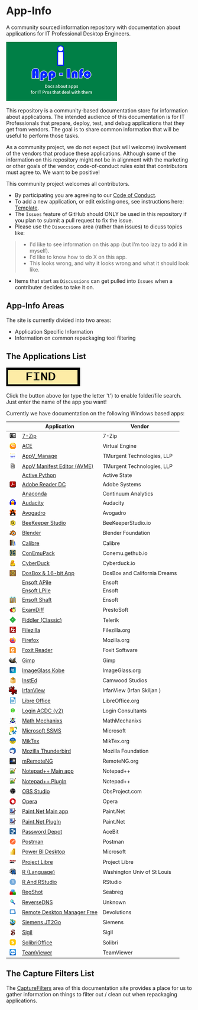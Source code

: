 # App-Info
A community sourced information repository with documentation about applications for IT Professional Desktop Engineers.

[<img src="media/App-Info.png" alt="App-Info logo" width="300" />](media/App-Info.png)

This repository is a community-based documentation store for information about applications.  The intended audience of this documentation is for IT Professionals that prepare, deploy, test, and debug applications that they get from vendors.  The goal is to share common information that will be useful to perform those tasks.

As a community project, we do not expect (but will welcome) involvement of the vendors that produce these applications.  Although some of the information on this repository might not be in alignment with the marketing or other goals of the vendor, code-of-conduct rules exist that contributors must agree to.  We want to be positive!

This community project welcomes all contributors. 
* By participating you are agreeing to our [Code of Conduct](CODE_OF_CONDUCT.md).
* To add a new application, or edit existing ones, see instructions here: [Template](/Templates).
* The `Issues` feature of GitHub should ONLY be used in this repository if you plan to submit a pull request to fix the issue.
* Please use the `Disuccsions` area (rather than issues) to dicuss topics like:
> * I'd like to see information on this app (but I'm too lazy to add it in myself).
> * I'd like to know how to do X on this app.
> * This looks wrong, and why it looks wrong and what it should look like.
* Items that start as `Discussions` can get pulled into `Issues` when a contributer decides to take it on.

## App-Info Areas
The site is currently divided into two areas:
* Application Specific Information
* Information on common repackaging tool filtering

## The Applications List

<a href="https://github.com/TimMangan/App-Info/find/main"> <img src="media/Find.png" alt="Find" width="200" /> </a> 

Click the button above (or type the letter 't') to enable folder/file search.  Just enter the name of the app you want!


Currently we have documentation on the following Windows based apps:

| | Application | Vendor |
|----|----|----|
| [<img src="/media/AppIcons/SevenZFM-Square44x44Logo.scale-100.png" align="left" Height="22" alt="7-Zip logo"  />](/media/AppIcons/SevenZFM-Square44x44Logo.scale-100.png) | [7-Zip](docs/Windows/7-Zip) | 7-Zip |
| [<img src="/media/AppIcons/ACE-Square44x44Logo.scale-100.png" align="left" Height="22" alt="ACE logo"  />](/media/AppIcons/ACE-Square44x44Logo.scale-100.png) | [ACE](docs/Windows/VirtualEngine/Ace) | Virtual Engine |
| [<img src="/media/AppIcons/APPVMANAGE-Square44x44Logo.scale-100.png" align="left" Height="22" alt="AppV_Manage logo"  />](/media/AppIcons/APPVMANAGE-Square44x44Logo.scale-100.png) | [AppV_Manage](docs/Windows/TMurgent/AppV_Manage) | TMurgent Technologies, LLP |
| [<img src="/media/AppIcons/APPVMANIFESTEDITOR-Square44x44Logo.scale-100.png" align="left" Height="22" alt="AppV_Manage logo"  />](/media/AppIcons/APPVMANIFESTEDITOR-Square44x44Logo.scale-100.png) | [AppV Manifest Editor (AVME)](docs/Windows/TMurgent/AppVManifestEditor) | TMurgent Technologies, LLP |
| | [Active Python](docs/Windows/Active%20State//ActivePython) | Active State |
| [<img src="/media/AppIcons/ACRORDThreeTwo-Square44x44Logo.scale-100.png" align="left" Height="22" alt="Actobat Reader logo"  />](/media/AppIcons/ACRORDThreeTwo-Square44x44Logo.scale-100.png) | [Adobe Reader DC](docs/Windows/Adobe/AdobeReader%20DC) | Adobe Systems |
| | [Anaconda](docs/Windows/ContinuumAnalytics/Anaconda) | Continuum Analytics |
| [<img src="/media/AppIcons/AUDACITY-Square44x44Logo.scale-100.png" align="left" Height="22" alt="Audacity logo"  />](/media/AppIcons/AUDACITY-Square44x44Logo.scale-100.png) | [Audacity](docs/Windows/Audacity) | Audacity |
| [<img src="/media/AppIcons/AVOGADRO-Square44x44Logo.scale-100.png" align="left" Height="22" alt="Avogadro logo"  />](/media/AppIcons/AVOGADRO-Square44x44Logo.scale-100.png) | [Avogadro](docs/Windows/Avogadro) | Avogadro |
| [<img src="/media/AppIcons/BEEKEEPERSTUDIO-Square44x44Logo.scale-100.png" align="left" Height="22" alt="Beekeeper Studio logo"  />](/media/AppIcons/BEEKEEPERSTUDIO-Square44x44Logo.scale-100.png) | [BeeKeeper Studio](docs/Windows/BeekeeperStudio) | BeeKeeperStudio.io |
| [<img src="/media/AppIcons/BLENDER-Square44x44Logo.scale-100.png" align="left" Height="22" alt="Blender logo"  />](/media/AppIcons/BLENDER-Square44x44Logo.scale-100.png) | [Blender](docs/Windows/Blender) | Blender Foundation |
| [<img src="/media/AppIcons/CALIBRE-Square44x44Logo.scale-100.png" align="left" Height="22" alt="Calibre logo"  />](/media/AppIcons/CALIBRE-Square44x44Logo.scale-100.png) | [Calibre](docs/Windows/Calibre) | Calibre |
| [<img src="/media/AppIcons/CONEMUSixFour-Square44x44Logo.scale-100.png" align="left" Height="22" alt="ConEmu logo"  />](/media/AppIcons/CONEMUSixFour-Square44x44Logo.scale-100.png) | [ConEmuPack](docs/Windows/ConEmu/ConEmuPack) | Conemu.gethub.io |
| [<img src="/media/AppIcons/CYBERDUCK-Square44x44Logo.scale-100.png" align="left" Height="22" alt="Foxit Reader logo"  />](/media/AppIcons/CYBERDUCK-Square44x44Logo.scale-100.png) | [CyberDuck](docs/Windows/CyberDuck) | Cyberduck.io |
| [<img src="/media/AppIcons/DOSBOX-Square44x44Logo.scale-100.png" align="left" Height="22" alt="DosBox logo"  />](/media/AppIcons/DOSBOX-Square44x44Logo.scale-100.png) | [DosBox & 16-bit App](docs/Windows/DosBox_Blockout) | DosBox and California Dreams |
| | [Ensoft APile](docs/Windows/Ensoft/APile) | Ensoft |
| | [Ensoft LPile](docs/Windows/Ensoft/LPile) | Ensoft |
| [<img src="/media/AppIcons/WINSHTwoZeroOneSeven-Square44x44Logo.scale-100.png" align="left" Height="22" alt="Shaft logo"  />](/media/AppIcons/WINSHTwoZeroOneSeven-Square44x44Logo.scale-100.png) | [Ensoft Shaft](docs/Windows/Ensoft/Shaft) | Ensoft |
| [<img src="/media/AppIcons/EXAMDIFF-Square44x44Logo.scale-100.png" align="left" Height="22" alt="ExamDiff logo"  />](/media/AppIcons/EXAMDIFF-Square44x44Logo.scale-100.png) | [ExamDiff](docs/Windows/PrestoSoft/ExamDiff) | PrestoSoft |
| [<img src="/media/AppIcons/FIDDLER-Square44x44Logo.scale-100.png" align="left" Height="22" alt="Fiddler logo"  />](/media/AppIcons/FIDDLER-Square44x44Logo.scale-100.png) | [Fiddler (Classic)](docs/Windows/Telerik/Fiddler) | Telerik |
| [<img src="/media/AppIcons/FILEZILLA-Square44x44Logo.scale-100.png" align="left" Height="22" alt="Filezilla logo"  />](/media/AppIcons/FILEZILLZA-Square44x44Logo.scale-100.png) | [Filezilla](docs/Windows/Filezilla) | Filezilla.org |
| [<img src="/media/AppIcons/FIREFOX-Square44x44Logo.scale-100.png" align="left" Height="22" alt="Firefox logo"  />](/media/AppIcons/FIREFOX-Square44x44Logo.scale-100.png) | [Firefox](docs/Windows/Mozilla/Firefox) | Mozilla.org |
| [<img src="/media/AppIcons/FOXITPDFREADER-Square44x44Logo.scale-100.png" align="left" Height="22" alt="Foxit Reader logo"  />](/media/AppIcons/FOXITPDFREADER-Square44x44Logo.scale-100.png) | [Foxit Reader](docs/Windows/Foxit%20Software/Foxit%20Reader) | Foxit Software |
| [<img src="/media/AppIcons/GIMPTwo-Square44x44Logo.targetsize-48.png" align="left" Height="22" alt="Gimp logo"  />](/media/AppIcons/GIMPTwo-Square44x44Logo.targetsize-48.png) | [Gimp](docs/Windows/Gimp) | Gimp |
| [<img src="/media/AppIcons/IMAGEGLASS-Square44x44Logo.scale-100.png" align="left" Height="22" alt="Foxit Reader logo"  />](/media/AppIcons/IMAGEGLASS-Square44x44Logo.scale-100.png) | [ImageGlass Kobe](docs/Windows/ImageGlass.org/ImageGlass%20Kobe) | ImageGlass.org |
| [<img src="/media/AppIcons/INSTED-Square44x44Logo.scale-100.png" align="left" Height="22" alt="Insted logo"  />](/media/AppIcons/INSTED-Square44x44Logo.scale-100.png) | [InstEd](docs/Windows/Camwood/InstEd) | Camwood Studios |
| [<img src="/media/AppIcons/IrfanView.png" align="left" Height="22" alt="IrfanView logo"  />](/media/AppIcons/IrfanView.png)| [IrfanView](docs/Windows/IrfanView) | IrfanView (Irfan Skiljan ) |
| [<img src="/media/AppIcons/SWRITER-Square44x44Logo.scale-100.png" align="left" Height="22" alt="Libre Office logo"  />](/media/AppIcons/SWRITER-Square44x44Logo.scale-100.png) | [Libre Office](docs/Windows/LibreOffice) | LibreOffice.org |
| [<img src="/media/AppIcons/LOGINACDCTwo-Square44x44Logo.scale-100.png" align="left" Height="22" alt="ACDC logo"  />](/media/AppIcons/LOGINACDCTwo-Square44x44Logo.scale-100.png) | [Login ACDC (v2)](docs/Windows/LoginConsultants/ACDC%20v2) | Login Consultants |
| [<img src="/media/AppIcons/MATHMECHANIXS-Square44x44Logo.scale-100.png" align="left" Height="22" alt="Math Mechanixs logo"  />](/media/AppIcons/MATHMECHANIXS-Square44x44Logo.scale-100.png) | [Math Mechanixs](docs/Windows/MathMechanixs) | MathMechanixs |
| [<img src="/media/AppIcons/SSMS-Square44x44Logo.targetsize-48.png" align="left" Height="22" alt="SSMS logo"  />](/media/AppIcons/SSMS-Square44x44Logo.targetsize-48.png) | [Microsoft SSMS](docs/Windows/Microsoft/SSMS) | Microsoft |
| [<img src="/media/AppIcons/MIKTEXCONSOLE-Square44x44Logo.scale-100.png" align="left" Height="22" alt="MikTex logo"  />](/media/AppIcons/MIKTEXCONSOLE-Square44x44Logo.scale-100.png) | [MikTex](docs/Windows/MikTex) | MikTex.org |
| [<img src="/media/AppIcons/THUNDERBIRD-Square44x44Logo.scale-100.png" align="left" Height="22" alt="Thunderbird logo"  />](/media/AppIcons/THUNDERBIRD-Square44x44Logo.scale-100.png) | [Mozilla Thunderbird](docs/Windows/Mozilla/Thunderbird) | Mozilla Foundation |
| [<img src="/media/AppIcons/MREMOTENG-Square44x44Logo.scale-100.png" align="left" Height="22" alt="mRemoteNG logo"  />](/media/AppIcons/MREMOTENG-Square44x44Logo.scale-100.png) | [mRemoteNG](docs/Windows/mRemoteNG) | RemoteNG.org |
| [<img src="/media/AppIcons/NOTEPAD-Square44x44Logo.scale-100.png" align="left" Height="22" alt="mRemoteNG logo"  />](/media/AppIcons/NOTEPAD-Square44x44Logo.scale-100.png) | [Notepad++ Main app](docs/Windows/Notepad++/MainApp) | Notepad++ |
| [<img src="/media/AppIcons/NOTEPAD-Square44x44Logo.scale-100.png" align="left" Height="22" alt="mRemoteNG logo"  />](/media/AppIcons/NOTEPAD-Square44x44Logo.scale-100.png) | [Notepad++ PlugIn](docs/Windows/Notepad++/Plugin-Compare) | Notepad++ |
| [<img src="/media/AppIcons/OBSSixFour-Square44x44Logo.scale-100.png" align="left" Height="22" alt="ExamDiff logo"  />](/media/AppIcons/OBSSixFour-Square44x44Logo.scale-100.png) | [OBS Studio](docs/Windows/ObsStudio) | ObsProject.com |
| [<img src="/media/AppIcons/Opera.png" align="left" Height="22" alt="Opera logo"  />](/media/AppIcons/Opera.png) | [Opera](docs/Windows/Opera) | Opera |
| [<img src="/media/AppIcons/PAINTDOTNET-Square44x44Logo.scale-100.png" align="left" Height="22" alt="Paint.Net logo"  />](/media/AppIcons/PAINTDOTNET-Square44x44Logo.scale-100.png) | [Paint.Net Main app](docs/Windows/Paint.Net/Paint.Net%20MainApp) | Paint.Net |
| [<img src="/media/AppIcons/PAINTDOTNET-Square44x44Logo.scale-100.png" align="left" Height="22" alt="Paint.Net logo"  />](/media/AppIcons/PAINTDOTNET-Square44x44Logo.scale-100.png) | [Paint.Net PlugIn](docs/Windows/Paint.Net/Paint.Net%20Plugins) | Paint.Net |
| [<img src="/media/AppIcons/PASSWORDDEPOT-Square44x44Logo.scale-100.png" align="left" Height="22" alt="Password Depot logo"  />](/media/AppIcons/PASSWORDDEPOT-Square44x44Logo.scale-100.png) | [Password Depot](docs/Windows/PasswordDepot) | AceBit |
| [<img src="/media/AppIcons/POSTMAN-Square44x44Logo.scale-100.png" align="left" Height="22" alt="Postman logo"  />](/media/AppIcons/POSTMAN-Square44x44Logo.scale-100.png) | [Postman](docs/Windows/Postman) | Postman |
| [<img src="/media/AppIcons/PBIDESKTOP-Square44x44Logo.scale-100.png" align="left" Height="22" alt="PBIDesktop logo"  />](/media/AppIcons/PBIDESKTOP-Square44x44Logo.scale-100.png) | [Power BI Desktop](docs/Windows/Microsoft/PowerBIDesktop) | Microsoft |
| [<img src="/media/AppIcons/PROJECTLIBRE-Square44x44Logo.scale-100.png" align="left" Height="22" alt="Project Libre logo"  />](/media/AppIcons/PROJECTLIBRE-Square44x44Logo.scale-100.png) | [Project Libre](docs/Windows/ProjectLibre) | Project Libre |
| [<img src="/media/AppIcons/RGUI-Square44x44Logo.scale-100.png" align="left" Height="22" alt="R logo"  />](/media/AppIcons/RGUI-Square44x44Logo.scale-100.png) | [R (Language)](docs/Windows/R/R%20Language) | Washington Univ of St Louis |
| [<img src="/media/AppIcons/RSTUDIO-Square44x44Logo.scale-100.png" align="left" Height="22" alt="R Studio logo"  />](/media/AppIcons/RSTUDIO-Square44x44Logo.scale-100.png) | [R And RStudio](docs/Windows/R/R%20with%20RStudio) | RStudio |
| [<img src="/media/AppIcons/REGSHOTXSixFourANSI-Square44x44Logo.scale-100.png" align="left" Height="22" alt="Regshot logo"  />](/media/AppIcons/REGSHOTXSixFourANSI-Square44x44Logo.scale-100.png) | [RegShot](docs/Windows/Seabreg/RegShot) | Seabreg |
| [<img src="/media/AppIcons/REVERSE-Square44x44Logo.scale-100.png" align="left" Height="22" alt="ReverseDNS logo"  />](/media/AppIcons/REVERSE-Square44x44Logo.scale-100.png) | [ReverseDNS](docs/Windows/ReverseDNS) | Unknown |
| [<img src="/media/AppIcons/REMOTEDESKTOPMANAGERFREE-Square44x44Logo.scale-100.png" align="left" Height="22" alt="Foxit Reader logo"  />](/media/AppIcons/REMOTEDESKTOPMANAGERFREE-Square44x44Logo.scale-100.png) | [Remote Desktop Manager Free](docs/Windows/Devolutions/RemoteDesktopManager%20Free) | Devolutions |
| [<img src="/media/AppIcons/JT2Go-Square44x44Logo.scale-100.png" align="left" Height="22" alt="Regshot logo"  />](/media/AppIcons/JT2Go-Square44x44Logo.scale-100.png) | [Siemens JT2Go](docs/Windows/Siemens/JT2Go) | Siemens |
| [<img src="/media/AppIcons/SIGIL-Square44x44Logo.scale-100.png" align="left" Height="22" alt="Sigil logo"  />](/media/AppIcons/SIGIL-Square44x44Logo.scale-100.png) | [Sigil](docs/Windows/Sigil) | Sigil |
| [<img src="/media/AppIcons/SOLIBRI-Square44x44Logo.scale-100.png" align="left" Height="22" alt="Solibri logo"  />](/media/AppIcons/SOLIBRI-Square44x44Logo.scale-100.png) | [SolibriOffice](docs/Windows/Solibri/SolibriOffice) | Solibri |
| [<img src="/media/AppIcons/TEAMVIEWER-Square44x44Logo.scale-100.png" align="left" Height="22" alt="TeamViewer logo"  />](/media/AppIcons/TEAMVIEWER-Square44x44Logo.scale-100.png) | [TeamViewer](docs/Windows/TeamViewer) | TeamViewer |


## The Capture Filters List

The [CaptureFilters](docs/CaptureFilters) area of this documentation site provides a place for us to gather information on things to filter out / clean out when repackaging applications.
